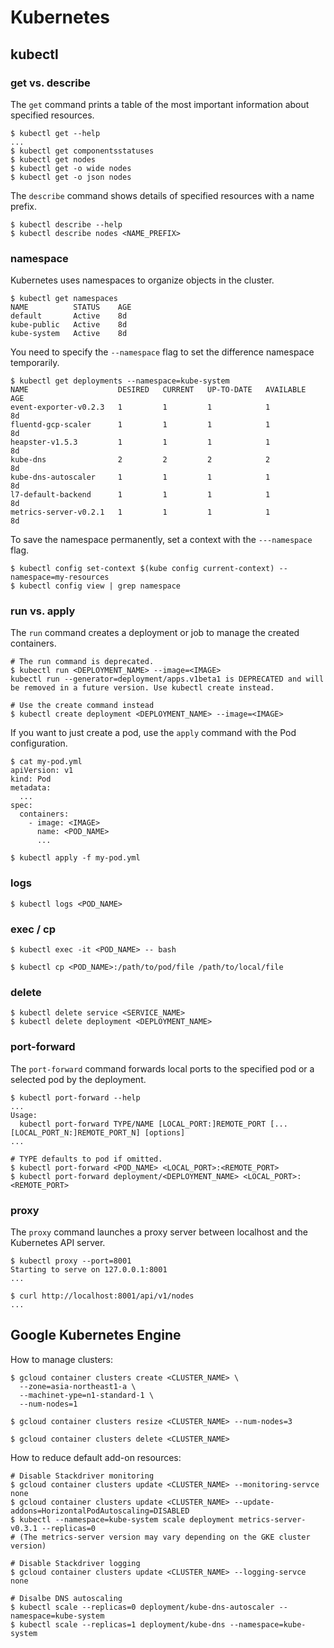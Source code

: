 # Kubernetes

## kubectl

### get vs. describe

The `get` command prints a table of the most important information about specified resources.

```shell
$ kubectl get --help
...
$ kubectl get componentsstatuses
$ kubectl get nodes
$ kubectl get -o wide nodes
$ kubectl get -o json nodes
```

The `describe` command shows details of specified resources with a name prefix.

```
$ kubectl describe --help
$ kubectl describe nodes <NAME_PREFIX>
```

### namespace

Kubernetes uses namespaces to organize objects in the cluster.

```shell
$ kubectl get namespaces
NAME          STATUS    AGE
default       Active    8d
kube-public   Active    8d
kube-system   Active    8d
```

You need to specify the `--namespace` flag to set the difference namespace temporarily.

```shell
$ kubectl get deployments --namespace=kube-system
NAME                    DESIRED   CURRENT   UP-TO-DATE   AVAILABLE   AGE
event-exporter-v0.2.3   1         1         1            1           8d
fluentd-gcp-scaler      1         1         1            1           8d
heapster-v1.5.3         1         1         1            1           8d
kube-dns                2         2         2            2           8d
kube-dns-autoscaler     1         1         1            1           8d
l7-default-backend      1         1         1            1           8d
metrics-server-v0.2.1   1         1         1            1           8d
```

To save the namespace permanently, set a context with the `---namespace` flag.

```
$ kubectl config set-context $(kube config current-context) --namespace=my-resources
$ kubectl config view | grep namespace
```

### run vs. apply

The `run` command creates a deployment or job to manage the created containers.

```shell
# The run command is deprecated.
$ kubectl run <DEPLOYMENT_NAME> --image=<IMAGE>
kubectl run --generator=deployment/apps.v1beta1 is DEPRECATED and will be removed in a future version. Use kubectl create instead.

# Use the create command instead
$ kubectl create deployment <DEPLOYMENT_NAME> --image=<IMAGE>
```

If you want to just create a pod, use the `apply` command with the Pod configuration.

```shell
$ cat my-pod.yml
apiVersion: v1
kind: Pod
metadata:
  ...
spec:
  containers:
    - image: <IMAGE>
      name: <POD_NAME>
      ...

$ kubectl apply -f my-pod.yml
```

### logs

```shell
$ kubectl logs <POD_NAME>
```

### exec / cp

```shell
$ kubectl exec -it <POD_NAME> -- bash
```

```shell
$ kubectl cp <POD_NAME>:/path/to/pod/file /path/to/local/file
```

### delete

```shell
$ kubectl delete service <SERVICE_NAME>
$ kubectl delete deployment <DEPLOYMENT_NAME>
```

### port-forward

The `port-forward` command forwards local ports to the specified pod or a selected pod by the deployment.

```shell
$ kubectl port-forward --help
...
Usage:
  kubectl port-forward TYPE/NAME [LOCAL_PORT:]REMOTE_PORT [...[LOCAL_PORT_N:]REMOTE_PORT_N] [options]
...

# TYPE defaults to pod if omitted.
$ kubectl port-forward <POD_NAME> <LOCAL_PORT>:<REMOTE_PORT>
$ kubectl port-forward deployment/<DEPLOYMENT_NAME> <LOCAL_PORT>:<REMOTE_PORT>
```

### proxy

The `proxy` command launches a proxy server between localhost and the Kubernetes API server.

```shell
$ kubectl proxy --port=8001
Starting to serve on 127.0.0.1:8001
...
```

```shell
$ curl http://localhost:8001/api/v1/nodes
...
```

## Google Kubernetes Engine

How to manage clusters:

```shell
$ gcloud container clusters create <CLUSTER_NAME> \
  --zone=asia-northeast1-a \
  --machinet-ype=n1-standard-1 \
  --num-nodes=1

$ gcloud container clusters resize <CLUSTER_NAME> --num-nodes=3

$ gcloud container clusters delete <CLUSTER_NAME>
```

How to reduce default add-on resources:

```shell
# Disable Stackdriver monitoring
$ gcloud container clusters update <CLUSTER_NAME> --monitoring-servce none
$ gcloud container clusters update <CLUSTER_NAME> --update-addons=HorizontalPodAutoscaling=DISABLED
$ kubectl --namespace=kube-system scale deployment metrics-server-v0.3.1 --replicas=0
# (The metrics-server version may vary depending on the GKE cluster version)

# Disable Stackdriver logging
$ gcloud container clusters update <CLUSTER_NAME> --logging-servce none

# Disalbe DNS autoscaling
$ kubectl scale --replicas=0 deployment/kube-dns-autoscaler --namespace=kube-system
$ kubectl scale --replicas=1 deployment/kube-dns --namespace=kube-system
```
